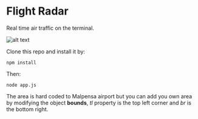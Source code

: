 Flight Radar
============

Real time air traffic on the terminal.

![alt text](https://media.giphy.com/media/xUPGcBiFj1vIv33KU0/giphy.gif "Term Animation")

Clone this repo and install it by:


`npm install`

Then:

`node app.js`

The area is hard coded to Malpensa airport but you can add you
own area by modifying the object **bounds**, *tl* property is the
top left corner and *br* is the bottom right.

